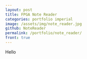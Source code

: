 ```yaml
---
layout: post
title: FPGA Note Reader
categories: portfolio imperial
image: /assets/img/note_reader.jpg
github: NoteReader
permalink: /portfolio/note_reader/
front: true
---
```


Hello
